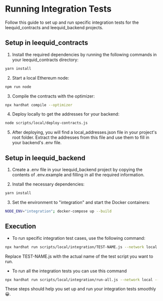 # Running Integration Tests

Follow this guide to set up and run specific integration tests for the leequid_contracts and leequid_backend projects.

## Setup in leequid_contracts

1. Install the required dependencies by running the following commands in your leequid_contracts directory:
```bash
yarn install
```
2. Start a local Ethereum node:
```bash
npm run node
```
3. Compile the contracts with the optimizer:
```bash
npx hardhat compile --optimizer
```

4. Deploy locally to get the addresses for your backend:
```bash
node scripts/local/deploy-contracts.js
```

5. After deploying, you will find a local_addresses.json file in your project's root folder. Extract the addresses from this file and use them to fill in your backend's .env file.

## Setup in leequid_backend

1. Create a .env file in your leequid_backend project by copying the contents of .env.example and filling in all the required information.

2. Install the necessary dependencies:

```bash
yarn install
```

3. Set the environment to "integration" and start the Docker containers:

```bash
NODE_ENV="integration"; docker-compose up --build
```


## Execution

- To run specific integration test cases, use the following command:

```bash
npx hardhat run scripts/local/integration/TEST-NAME.js --network local --no-compile
```
Replace TEST-NAME.js with the actual name of the test script you want to run.

- To run all the integration tests you can use this command
```bash
npx hardhat run scripts/local/integration/run-all.js --network local --no-compile
```

These steps should help you set up and run your integration tests smoothly😀.
